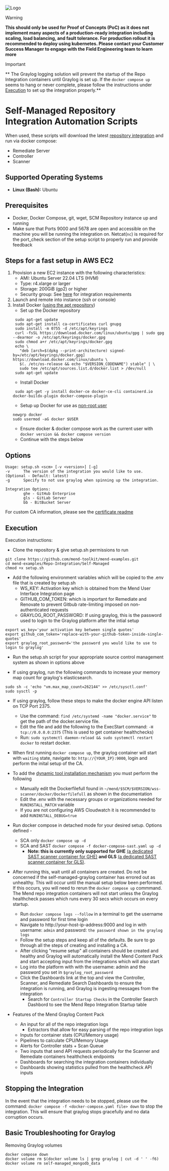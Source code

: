 ![Logo](https://mend-toolkit-resources-public.s3.amazonaws.com/img/mend-io-logo-horizontal.svg)  

> [!Warning]  
**This should only be used for Proof of Concepts (PoC) as it does not implement many aspects of a production-ready integration including scaling, load balancing, and fault tolerance.  For production rollout it is recommended to deploy using kubernetes.  Please contact your Customer Success Manager to engage with the Field Engineering team to learn more**  

> [!IMPORTANT]  
** The Graylog logging solution will prevent the startup of the Repo Integration containers until Graylog is set up. If the `docker compose up` seems to hang or never complete, please follow the instructions under [Execution](#execution) to set up the integration properly.**

# Self-Managed Repository Integration Automation Scripts
When used, these scripts will download the latest [repository integration](https://docs.mend.io/bundle/integrations/page/repo_integrations.html) and run via docker compose:
- Remediate Server
- Controller
- Scanner

## Supported Operating Systems
- **Linux (Bash):**	Ubuntu

## Prerequisites
- Docker, Docker Compose, git, wget, SCM Repository instance up and running
- Make sure that Ports 9000 and 5678 are open and accessible on the machine you will be running the integration on.  Netcat(```nc```) is required for the port_check section of the setup script to properly run and provide feedback

## Steps for a fast setup in AWS EC2
1) Provision a new EC2 instance with the following characteristics:
   - AMI: Ubuntu Server 22.04 LTS (HVM)
   - Type: r4.xlarge or larger
   - Storage: 200GiB (gp2) or higher
   - Security group: See [here](https://docs.mend.io/bundle/integrations/page/advanced_technical_information.html#Required-Open-Ports) for integration requirements
2) Launch and remote into instance (ssh or console)
3) Install Docker ([using the apt repository](https://docs.docker.com/engine/install/ubuntu/#install-using-the-repository))
   - Set up the Docker repository
   ```shell
    sudo apt-get update
    sudo apt-get install ca-certificates curl gnupg
    sudo install -m 0755 -d /etc/apt/keyrings
    curl -fsSL https://download.docker.com/linux/ubuntu/gpg | sudo gpg --dearmor -o /etc/apt/keyrings/docker.gpg
    sudo chmod a+r /etc/apt/keyrings/docker.gpg
    echo \
      "deb [arch=$(dpkg --print-architecture) signed-by=/etc/apt/keyrings/docker.gpg] https://download.docker.com/linux/ubuntu \
      $(. /etc/os-release && echo "$VERSION_CODENAME") stable" | \
      sudo tee /etc/apt/sources.list.d/docker.list > /dev/null
    sudo apt-get update
    ```     
   - Install Docker
   ```shell
    sudo apt-get -y install docker-ce docker-ce-cli containerd.io docker-buildx-plugin docker-compose-plugin
   ```
   - Setup up Docker for use as [non-root user](https://docs.docker.com/engine/install/linux-postinstall)
   ```shell
   newgrp docker
   sudo usermod -aG docker $USER
   ```
   - Ensure docker & docker compose work as the current user with ```docker version && docker compose version``` 
   - Continue with the steps below
    		
## Options
```
Usage: setup.sh <scm> [-v <version>] [-g]
-v      The version of the integration you would like to use. (Optional - Default: latest)
-g      Specify to not use graylog when spinning up the integration.

Integration Options:
        ghe - GitHub Enterprise
        gls - GitLab Server
        bb - BitBucket Server
```

For custom CA information, please see the [certificate readme](./certs.md)

## Execution
Execution instructions:  

- Clone the repository & give setup.sh permissions to run

```shell
git clone https://github.com/mend-toolkit/mend-examples.git 
cd mend-examples/Repo-Integration/Self-Managed 
chmod +x setup.sh
```
- Add the following environment variables which will be copied to the .env file that is created by setup.sh
  - WS_KEY: Activation key which is obtained from the Mend User Interface Integration page
  - GITHUB_COM_TOKEN: which is important for Remediate and Renovate to prevent Gitbub rate-limiting imposed on non-authenticated requests
  - GRAYLOG_ROOT_PASSWORD: If using graylog, this is the password used to login to the Graylog platform after the intial setup

```shell
export ws_key='your activation key between single quotes'
export github_com_token='replace-with-your-github-token-inside-single-quotes'
export graylog_root_password='the password you would like to use to login to graylog'
```

- Run the setup.sh script for your appropriate source control management system as shown in options above

- If using graylog, run the following commands to increase your memory map count for graylog's elasticsearch.

```shell
sudo sh -c 'echo "vm.max_map_count=262144" >> /etc/sysctl.conf'
sudo sysctl -p
```

- If using graylog, follow these steps to make the docker engine API listen on TCP Port 2375.
  - Use the command: ``find /etc/systemd -name "docker.service"`` to get the path of the docker.service file.
  - Edit the file and add the following to the ExecStart command: ``-H tcp://0.0.0.0:2375`` (This is used to get container healthchecks)
  - Run: ``sudo systemctl daemon-reload && sudo systemctl restart docker`` to restart docker.  

- When first running ``docker compose up``, the graylog container will start with `waiting` state, navigate to: `http://{YOUR_IP}:9000`, login and perform the inital setup of the CA.
- To add the [dynamic tool installation mechanism](https://docs.mend.io/bundle/integrations/page/dynamic_tool_installation_mechanism.html) you must perform the following
  - Manually edit the Dockerfilefull found in ```~/mend/$SCM/$VERSION/wss-scanner/docker/Dockerfilefull``` as shown in the documentation
  - Edit the .env with the necessary groups or organizations needed for ```RUNINSTALL_MATCH``` variable
  - If you are not configuring AWS Cloudwatch it is recommended to add ```RUNINSTALL_DEBUG=true```
- Run docker compose in detached mode for your desired setup. Options defined -
  - SCA only ```docker compose up -d```
  - SCA and SAST ```docker compose -f docker-compose-sast.yaml up -d```
    - **Note: this is currently only supported for GHE** [(a dedicated SAST scanner container for GHE)](https://docs.mend.io/bundle/integrations/page/deploy_with_docker.html#Target-Machine:-Run-the-Containers) **and GLS** [(a dedicated SAST scanner container for GLS)](https://docs.mend.io/integrations/latest/installation-prerequisites-mend-for-gitlab#InstallationPrerequisites-MendforGitLab-DedicatedSASTConfiguration).

- After running this, wait until all containers are created.  Do not be concerned if the self-managed-graylog container has errored out as unhealthy.  This will occur until the manual setup below been performed.  If this occurs, you will need to rerun the ```docker compose up``` commmand.  The Mend repo integration containers will not start unless the Graylog healthcheck passes which runs every 30 secs which occurs on every startup.
  - Run `docker compose logs --follow` in a terminal to get the username and password for first time login
  - Navigate to http://your-host-ip-address:9000 and log in with username: `admin` and password: `the password shown in the graylog logs`
  - Follow the setup steps and keep all of the defaults.  Be sure to go through all the steps of creating and installing a CA.
  - After clicking "resume setup" all containers should be created and healthy and Graylog will automatically install the Mend Content Pack and start accepting input from the integrations which will also start  
  - Log into the platform with with the username: admin and the password you set in `$graylog_root_password`  
  - Click the Dashboards link at the top and view the Controller, Scanner, and Remediate Search Dashboards to ensure the integration is running, and Graylog is ingesting messages from the integration
    - Search for ```Controller Startup Checks``` in the Controller Search Dashbord to see the Mend Repo Integration Startup table


- Features of the Mend Graylog Content Pack  
  - An input for all of the repo integration logs  
    - Extractors that allow for easy parsing of the repo integration logs  
  - Inputs for container stats (CPU/Memory usage)
  - Pipelines to calculate CPU/Memory Usage
  - Alerts for Controller stats + Scan Queue
  - Two inputs that send API requests periodically for the Scanner and Remediate containers healthcheck endpoints  
  - Dashboards for searching the integration containers individually  
  - Dashboards showing statistics pulled from the healthcheck API inputs  

## Stopping the Integration

In the event that the integration needs to be stopped, please use the command: `docker compose -f <docker-compose.yaml file> down` to stop the integration. This will ensure that graylog stops gracefully and no data corruption occurs.

## Basic Troubleshooting for Graylog
Removing Graylog volumes
```shell
docker compose down
docker volume rm $(docker volume ls | grep graylog | cut -d ' ' -f6)
docker volume rm self-managed_mongodb_data
```
